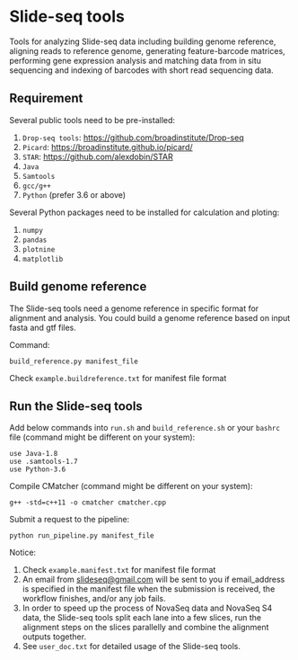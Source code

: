 # Slide-seq tools
Tools for analyzing Slide-seq data including building genome reference, aligning reads to reference genome, generating feature-barcode matrices, performing gene expression analysis and matching data from in situ sequencing and indexing of barcodes with short read sequencing data.

## Requirement

Several public tools need to be pre-installed:
1) `Drop-seq tools`: https://github.com/broadinstitute/Drop-seq
2) `Picard`: https://broadinstitute.github.io/picard/
3) `STAR`: https://github.com/alexdobin/STAR
4) `Java`
5) `Samtools`
6) `gcc/g++`
7) `Python` (prefer 3.6 or above)

Several Python packages need to be installed for calculation and ploting:
1) `numpy`
2) `pandas`
3) `plotnine`
4) `matplotlib`
    
## Build genome reference

The Slide-seq tools need a genome reference in specific format for alignment and analysis. You could build a genome reference based on input fasta and gtf files. 

Command: 
```
build_reference.py manifest_file
```

Check `example.buildreference.txt` for manifest file format

## Run the Slide-seq tools

Add below commands into `run.sh` and `build_reference.sh` or your `bashrc` file (command might be different on your system):
```
use Java-1.8
use .samtools-1.7
use Python-3.6
```

Compile CMatcher (command might be different on your system): 
```
g++ -std=c++11 -o cmatcher cmatcher.cpp
```

Submit a request to the pipeline: 
```
python run_pipeline.py manifest_file
```

Notice: 
1) Check `example.manifest.txt` for manifest file format
2) An email from slideseq@gmail.com will be sent to you if email_address is specified in the manifest file when the submission is received, the workflow finishes, and/or any job fails.
3) In order to speed up the process of NovaSeq data and NovaSeq S4 data, the Slide-seq tools split each lane into a few slices, run the alignment steps on the slices parallelly and combine the alignment outputs together. 
4) See `user_doc.txt` for detailed usage of the Slide-seq tools. 

